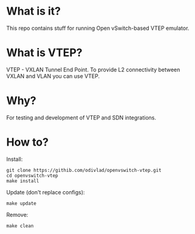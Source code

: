 # What is it?
This repo contains stuff for running Open vSwitch-based VTEP emulator.

# What is VTEP?
VTEP - VXLAN Tunnel End Point. To provide L2 connectivity between VXLAN and VLAN
you can use VTEP.

# Why?
For testing and development of VTEP and SDN integrations.

# How to?
Install:
```
git clone https://githib.com/odivlad/openvswitch-vtep.git
cd openvswitch-vtep
make install
```

Update (don't replace configs):
```
make update
```

Remove:
```
make clean
```
